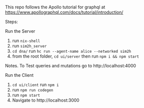 This repo follows the Apollo tutorial for graphql at https://www.apollographql.com/docs/tutorial/introduction/

Steps:

Run the Server
1. run `nix-shell`
2. run `sim2h_server`
3. `cd dna/` run `hc run --agent-name alice --networked sim2h`
4. from the root folder, `cd ui/server` then run `npm i && npm start`

Notes. To Test queries and mutations go to http://localhost:4000

Run the Client
1. `cd ui/client` run `npm i`
2. run `npm run codegen`
3. run `npm start`
4. Navigate to http://localhost:3000